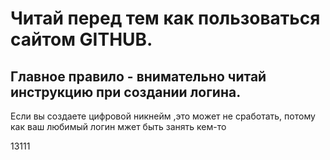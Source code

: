# Читай перед тем как пользоваться сайтом GITHUB.

## Главное правило - внимательно читай инструкцию при создании логина.

Если вы создаете цифровой никнейм ,это может не сработать, потому как ваш любимый логин мжет быть занять кем-то 

13111